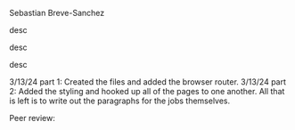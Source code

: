 Sebastian Breve-Sanchez

desc

desc

desc

3/13/24 part 1: Created the files and added the browser router. 3/13/24 part 2: Added the styling and hooked up all of the pages to one another. All that is left is to write out the paragraphs for the jobs themselves.

Peer review: